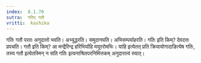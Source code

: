 ```yaml
---
index:  8.1.70
sutra:  गतिर् गतौ
vritti:  kashika 
---
```


गतिः गतौ परतः अनुदात्तो भवति। अभ्युद्धरति। समुदानयति। अभिसम्पर्याहरति। गतिः इति किम्? देवदत्तः प्रपचति। गतौ इति किम्? आ मन्द्रैरिन्द्र हरिभिर्याहि मयूररोमभिः। याहि इत्येतत् प्रति क्रियायोगादाङित्येष गतिः, तस्य गतौ इत्येतस्मिन् न सति गतिः इत्यनाश्रितपरनिमित्तकम् अनुदात्तत्वं स्यात्।

